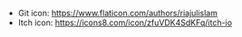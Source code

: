 - Git icon: https://www.flaticon.com/authors/riajulislam
- Itch icon: https://icons8.com/icon/zfuVDK4SdKFq/itch-io
